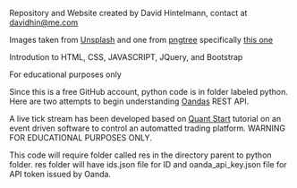 Repository and Website created by David Hintelmann, contact at davidhin@me.com


Images taken from [Unsplash](https://unsplash.com) and one from [pngtree](https://pngtree.com) specifically [this one](https://pngtree.com/freepng/landscape-reflection_3273793.html)

Introdution to HTML, CSS, JAVASCRIPT, JQuery, and Bootstrap


For educational purposes only


Since this is a free GitHub account, python code is in folder labeled python.
Here are two attempts to begin understanding [Oandas](https://www.oanda.com) REST API.


A live tick stream has been developed based on [Quant Start](https://www.quantstart.com/articles/Forex-Trading-Diary-1-Automated-Forex-Trading-with-the-OANDA-API) tutorial on an event driven software to control an automatted trading platform. WARNING FOR EDUCATIONAL PURPOSES ONLY.


This code will require folder called res in the directory parent to python folder.
res folder will have ids.json file for ID and oanda_api_key.json file for API token issued by Oanda.
